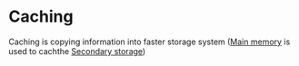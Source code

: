 # Caching

Caching is copying information into faster storage system ([Main memory](Main%20memory.md) is used to cachthe [Secondary storage](Secondary%20storage.md))